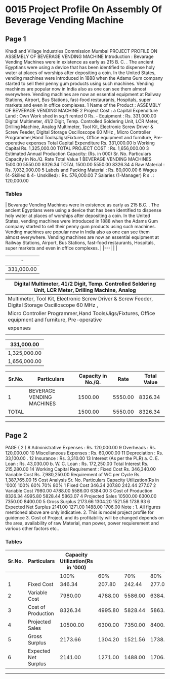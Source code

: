 # 0015 Project Profile On Assembly Of Beverage Vending Machine

## Page 1

Khadi and Village Industries Commission Mumbai PROJECT PROFILE ON ASSEMBLY OF BEVERAGE VENDING MACHINE Introduction : Bevarage Vending Machines were in existence as early as 215 B. C. . The ancient Egyptians were using a device that has been identified to dispense holy water at places of worships after depositing a coin. In the United States, vending machines were introduced in 1888 when the Adams Gum company started to sell their penny gum products using such machines. Vending machines are popular now in India also as one can see them almost everywhere. Vending machines are now an essential equipment at Railway Stations, Airport, Bus Stations, fast-food restaurants, Hospitals, super markets and even in office complexes. 1 Name of the Product : ASSEMBLY OF BEVERAGE VENDING MACHINE 2 Project Cost : a Capital Expenditure Land : Own Work shed in sq.ft rented 0 Rs. - Equipment : Rs. 331,000.00 Digital Multimeter, 41/2 Digit, Temp. Controlled Soldering Unit, LCR Meter, Drilling Machine, Analog Multimeter, Tool Kit, Electronic Screw Driver & Screw Feeder, Digital Storage Oscilloscope 60 MHz , Micro Controller Programmer,Hand Tools/Jigs/Fixtures, Office equipment and furniture, Pre-operative expenses Total Capital Expenditure Rs. 331,000.00 b Working Capital Rs. 1,325,000.00 TOTAL PROJECT COST : Rs. 1,656,000.00 3 Estimated Annual Production Capacity: (Rs. in 000) Sr. No. Particulars Capacity in No./Q. Rate Total Value 1 BEVERAGE VENDING MACHINES 1500.00 5550.00 8326.34 TOTAL 1500.00 5550.00 8326.34 4 Raw Material : Rs. 7,032,000.00 5 Labels and Packing Material : Rs. 80,000.00 6 Wages (4-Skilled & 4- Unskilled) : Rs. 576,000.00 7 Salaries (1-Manager) R s . : 120,000.00

### Tables

| Bevarage Vending Machines were in existence as early as 215 B.C. . The ancient Egyptians were
using a device that has been identified to dispense holy water at places of worships after depositing
a coin. In the United States, vending machines were introduced in 1888 when the Adams Gum
company started to sell their penny gum products using such machines. Vending machines are
popular now in India also as one can see them almost everywhere. Vending machines are now an
essential equipment at Railway Stations, Airport, Bus Stations, fast-food restaurants, Hospitals,
super markets and even in office complexes. |
|---|
|  |

| - |
|---|
| 331,000.00 |

| Digital Multimeter, 41/2 Digit, Temp. Controlled Soldering Unit, LCR Meter, Drilling Machine, Analog |
|---|
| Multimeter, Tool Kit, Electronic Screw Driver & Screw Feeder, Digital Storage Oscilloscope 60 MHz ,
Micro Controller Programmer,Hand Tools/Jigs/Fixtures, Office equipment and furniture, Pre-operative |
| expenses |
|  |

| 331,000.00 |
|---|
| 1,325,000.00 |
| 1,656,000.00 |

| Sr.No. | Particulars | Capacity in No./Q. | Rate | Total Value |
|---|---|---|---|---|
| 1 | BEVERAGE VENDING MACHINES | 1500.00 | 5550.00 | 8326.34 |
| TOTAL |  | 1500.00 | 5550.00 | 8326.34 |

---

## Page 2

PAGE ( 2 ) 8 Administrative Expenses : Rs. 120,000.00 9 Overheads : Rs. 120,000.00 10 Miscellaneous Expenses : Rs. 60,000.00 11 Depreciation : Rs. 33,100.00 . 12 Insurance : Rs. 3,310.00 13 Interest (As per the PLR) a. C. E. Loan : Rs. 43,030.00 b. W. C. Loan : Rs. 172,250.00 Total Interest Rs. 215,280.00 14 Working Capital Requirement : Fixed Cost Rs. 346,340.00 Variable Cost Rs. 7,980,250.00 Requirement of WC per Cycle Rs. 1,387,765.00 15 Cost Analysis Sr. No. Particulars Capacity Utilization(Rs in '000) 100% 60% 70% 80% 1 Fixed Cost 346.34 207.80 242.44 277.07 2 Variable Cost 7980.00 4788.00 5586.00 6384.00 3 Cost of Production 8326.34 4995.80 5828.44 5863.07 4 Projected Sales 10500.00 6300.00 7350.00 8400.00 5 Gross Surplus 2173.66 1304.20 1521.56 1738.93 6 Expected Net Surplus 2141.00 1271.00 1488.00 1706.00 Note : 1. All figures mentioned above are only indicative. 2. This is model project profile for guidence 3. Cost of Project, and its profitability will be changed depends on the area, availability of raw Material, man power, power requierement and various other factors etc..

### Tables

| Sr.No. | Particulars | Capacity Utilization(Rs in '000) |  |  |  |
|---|---|---|---|---|---|
|  |  | 100% | 60% | 70% | 80% |
| 1 | Fixed Cost | 346.34 | 207.80 | 242.44 | 277.07 |
| 2 | Variable Cost | 7980.00 | 4788.00 | 5586.00 | 6384.00 |
| 3 | Cost of Production | 8326.34 | 4995.80 | 5828.44 | 5863.07 |
| 4 | Projected Sales | 10500.00 | 6300.00 | 7350.00 | 8400.00 |
| 5 | Gross Surplus | 2173.66 | 1304.20 | 1521.56 | 1738.93 |
| 6 | Expected Net Surplus | 2141.00 | 1271.00 | 1488.00 | 1706.00 |

---
